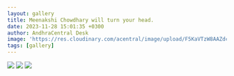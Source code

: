 ```yaml
---
layout: gallery
title: Meenakshi Chowdhary will turn your head.
date: 2023-11-28 15:01:35 +0300
author: AndhraCentral Desk
image: 'https://res.cloudinary.com/acentral/image/upload/F5KaVTzW8AAZdc-_pmaaom.jpg'
tags: [gallery]
---
```

<div class="gallery-box">
  <div class="gallery">
    <img src="https://res.cloudinary.com/acentral/image/upload/F5KaVTzW8AAZdc-_pmaaom.jpg" loading="lazy">
    <img src="https://res.cloudinary.com/acentral/image/upload/Galleries/Meenakshii-Chaudhary-Hot-Khiladi_vty4qx.jpg" loading="lazy">
    <img src="https://res.cloudinary.com/acentral/image/upload/Galleries/Meenakshii-Chaudhary-Hot-Sexy_admgjo.jpg" loading="lazy">
  </div>
</div>